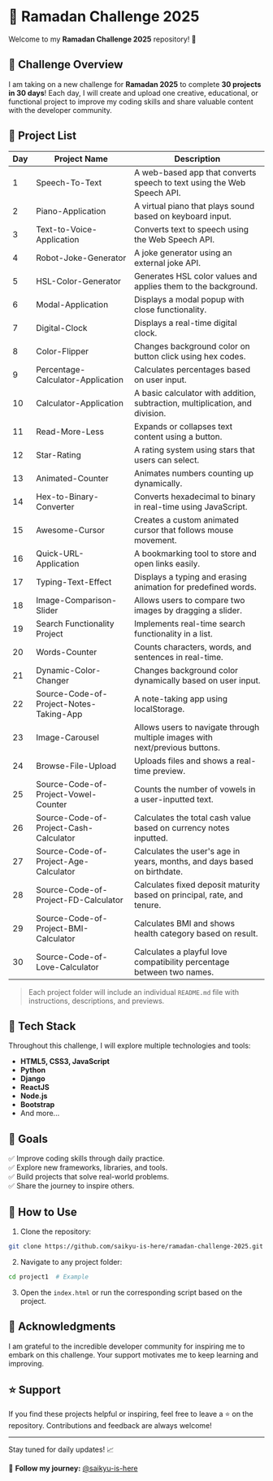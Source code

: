 
# 🌙 Ramadan Challenge 2025

Welcome to my **Ramadan Challenge 2025** repository! 🌟

## 📅 Challenge Overview
I am taking on a new challenge for **Ramadan 2025** to complete **30 projects in 30 days**! Each day, I will create and upload one creative, educational, or functional project to improve my coding skills and share valuable content with the developer community.

## 📂 Project List
| Day | Project Name                                 | Description |
|-----|----------------------------------------------|-------------|
|  1  | Speech-To-Text                               | A web-based app that converts speech to text using the Web Speech API. |
|  2  | Piano-Application                            | A virtual piano that plays sound based on keyboard input. |
|  3  | Text-to-Voice-Application                    | Converts text to speech using the Web Speech API. |
|  4  | Robot-Joke-Generator                         | A joke generator using an external joke API. |
|  5  | HSL-Color-Generator                          | Generates HSL color values and applies them to the background. |
|  6  | Modal-Application                            | Displays a modal popup with close functionality. |
|  7  | Digital-Clock                                | Displays a real-time digital clock. |
|  8  | Color-Flipper                                | Changes background color on button click using hex codes. |
|  9  | Percentage-Calculator-Application             | Calculates percentages based on user input. |
| 10   | Calculator-Application                       | A basic calculator with addition, subtraction, multiplication, and division. |
| 11   | Read-More-Less                               | Expands or collapses text content using a button. |
| 12   | Star-Rating                                  | A rating system using stars that users can select. |
| 13   | Animated-Counter                             | Animates numbers counting up dynamically. |
| 14   | Hex-to-Binary-Converter                       | Converts hexadecimal to binary in real-time using JavaScript. |
| 15   | Awesome-Cursor                                | Creates a custom animated cursor that follows mouse movement. |
| 16   | Quick-URL-Application                         | A bookmarking tool to store and open links easily. |
| 17   | Typing-Text-Effect                            | Displays a typing and erasing animation for predefined words. |
| 18   | Image-Comparison-Slider                       | Allows users to compare two images by dragging a slider. |
| 19   | Search Functionality Project                   | Implements real-time search functionality in a list. |
| 20   | Words-Counter                                  | Counts characters, words, and sentences in real-time. |
| 21   | Dynamic-Color-Changer                          | Changes background color dynamically based on user input. |
| 22   | Source-Code-of-Project-Notes-Taking-App        | A note-taking app using localStorage. |
| 23   | Image-Carousel                                 | Allows users to navigate through multiple images with next/previous buttons. |
| 24   | Browse-File-Upload                             | Uploads files and shows a real-time preview. |
| 25   | Source-Code-of-Project-Vowel-Counter            | Counts the number of vowels in a user-inputted text. |
| 26   | Source-Code-of-Project-Cash-Calculator          | Calculates the total cash value based on currency notes inputted. |
| 27   | Source-Code-of-Project-Age-Calculator           | Calculates the user's age in years, months, and days based on birthdate. |
| 28   | Source-Code-of-Project-FD-Calculator            | Calculates fixed deposit maturity based on principal, rate, and tenure. |
| 29   | Source-Code-of-Project-BMI-Calculator           | Calculates BMI and shows health category based on result. |
| 30   | Source-Code-of-Love-Calculator                  | Calculates a playful love compatibility percentage between two names. |

> Each project folder will include an individual `README.md` file with instructions, descriptions, and previews.

## 🚀 Tech Stack
Throughout this challenge, I will explore multiple technologies and tools:
- **HTML5, CSS3, JavaScript**
- **Python**
- **Django**
- **ReactJS**
- **Node.js**
- **Bootstrap**
- And more...

## 🎯 Goals
✅ Improve coding skills through daily practice.  
✅ Explore new frameworks, libraries, and tools.  
✅ Build projects that solve real-world problems.  
✅ Share the journey to inspire others.  

## 📜 How to Use
1. Clone the repository:
```bash
git clone https://github.com/saikyu-is-here/ramadan-challenge-2025.git
```
2. Navigate to any project folder:
```bash
cd project1  # Example
```
3. Open the `index.html` or run the corresponding script based on the project.

## 🙏 Acknowledgments
I am grateful to the incredible developer community for inspiring me to embark on this challenge. Your support motivates me to keep learning and improving.

## ⭐ Support
If you find these projects helpful or inspiring, feel free to leave a ⭐ on the repository. Contributions and feedback are always welcome!

---
Stay tuned for daily updates! 📈

💬 **Follow my journey:** [@saikyu-is-here](https://github.com/saikyu-is-here)
